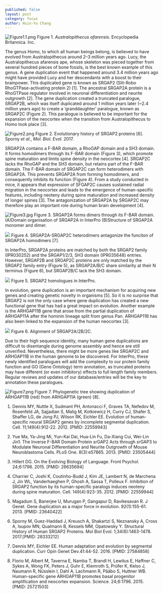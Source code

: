```yaml
---
published: false
layout: post
category: focus
author: Hsin-Yu Chang
---
```

![Figure1.1.png]({{site.baseurl}}/assets/media/images/posts/Figure1.1.png)
Figure 1. _Australopithecus afarensis_. Encyclopedia Britannica. Inc.

The genus Homo, to which all human beings belong, is believed to have evolved from Australopithecus around 2–3 million years ago. Lucy, the Australopithecus afarensis ape, whose skeleton was pieced together from several hundred pieces of bone fossils, is the best known example of this genus. A gene duplication event that happened around 3.4 million years ago might have provided Lucy and her descendants with a boost to their brainpower. This duplicated gene is known as SRGAP2 (Slit-Robo RhoGTPase-activating protein 2) [1]. The ancestral SRGAP2A protein is a RhoGTPase regulator involved in neuronal differentiation and neurite outgrowth [2]. The gene duplication created a truncated paralogue, SRGAP2B, which was itself duplicated around 1 million years later (~2.4 million years ago) to create a ‘granddaughter’ paralogue, known as SRGAP2C (Figure 2). This paralogue is believed to be important for the expansion of the neocortex when the transition from Australopithecus to Homo took place [3]. 

![Figure2.png]({{site.baseurl}}/assets/media/images/posts/Figure2.png)
Figure 2. Evolutionary history of SRGAP2 proteins [6]. Sporny _et al._, _Mol. Biol. Evol._ 2017.


SRGAP2A contains a F-BAR domain, a RhoGAP domain and a SH3 domain. It forms homodimers through its F-BAR domain (Figure 3), which promote spine maturation and limits spine density in the neocortex [4]. SRGAP2C lacks the RhoGAP and the SH3 domain, but retains part of the F-BAR domain. The F-BAR domain of SRGAP2C can form heterodimers with SRGAP2A. This prevents SRGAP2A from forming homodimers, and consequently inhibits its function (Figure 4). From a study conducted in mice, it appears that expression of SFGAP2C causes sustained radial migration in the neocortex and leads to the emergence of human-specific features, including neoteny during spine maturation and increased density of longer spines [3]. The antagonization of SRGAP2A by SRGAP2C may therefore play an important role during human brain development [4].


![FIgure3.jpg]({{site.baseurl}}/assets/media/images/posts/FIgure3.jpg)
Figure 3. SRGAP2A forms dimers through its F-BAR domain. (A)Domain organisation of SRGAP2A in InterPro (B)Structure of SRGAP2A monomer and dimer.  


![]({{site.baseurl}}/assets/media/images/posts/Figure4.png)
Figure 4. SRGAP2A-SRGAP2C heterodimers antagonize the funciton of SRGAP2A homodimers [7].

In InterPro, SRGAP2A proteins are matched by both the SRGAP2 family (IPR030252) and the SRGAP1/2/3, SH3 domain (IPR035648) entries. However, SRGAP2B and SRGAP2C proteins are only matched by the SRGAP2 family entry (Figure 5), as SRGAP2A/B/C share similarity at their N terminus (Figure 6), but SRGAP2B/C lack the SH3 domain.


![]({{site.baseurl}}/assets/media/images/posts/Figure5.png)
Figure 5. SRGAP2 homologues in InterPro.

In evolution, gene duplication is an important mechanism for acquiring new genes and creating genetic novelty in organisms [5]. So it is no surprise that SRGAP2 is not the only case where gene duplication has created a new functional gene that has had a great impact on evolution. Another example is the ARHGAP11B gene that arose from the partial duplication of ARHGAP11A after the hominin lineage split from genus Pan. ARHGAP11B has also been linked to the expansion of the human neocortex [3].


![]({{site.baseurl}}/assets/media/images/posts/Figure6.png)
Figure 6. Alignment of SRGAP2A/2B/2C.

Due to their high sequence identity, many human gene duplications are difficult to disentangle during genome assembly and hence are still unverified. Nevertheless, there might be more genes like SRGAP2C and ARHGAP11B in the human genome to be discovered. For InterPro, these newly identified paralogues will add the complexity to our protein family function and GO (Gene Ontology) term annotation, as truncated proteins may have different (or even inhibitory) effects to full length family members. Regular reviews and updates of our database/entries will be the key to annotation these paralogues.


![Figure7.png]({{site.baseurl}}/assets/media/images/posts/Figure7.png)
Figure 7. Phylogenetic tree showing duplication of ARHGAP11B (red) from ARHGAP11A (green) [8].



1. Dennis MY, Nuttle X, Sudmant PH, Antonacci F, Graves TA, Nefedov M, Rosenfeld JA, Sajjadian S, Malig M, Kotkiewicz H, Curry CJ, Shafer S, Shaffer LG, de Jong PJ, Wilson RK, Eichler EE. Evolution of human-specific neural SRGAP2 genes by incomplete segmental duplication. Cell. 11;149(4):912-22. 2012. [PMID: 22559943]

2. Yue Ma, Ya-Jing Mi, Yun-Kai Dai, Hua-Lin Fu, Da-Xiang Cui, Wei-Lin Jin1. The Inverse F-BAR Domain Protein srGAP2 Acts through srGAP3 to Modulate Neuronal Differentiation and Neurite Outgrowth of Mouse Neuroblastoma Cells. PLoS One. 8(3):e57865. 2013. [PMID: 23505444]

3. Hillert DG. On the Evolving Biology of Language. Front Psychol. 24;6:1796. 2015. [PMID: 26635694]

4. Charrier C, Joshi K, Coutinho-Budd J, Kim JE, Lambert N, de Marchena J, Jin WL, Vanderhaeghen P, Ghosh A, Sassa T, Polleux F. Inhibition of SRGAP2 function by its human-specific paralogs induces neoteny during spine maturation. Cell. 149(4):923-35. 2012. [PMID: 22559944]

5. Magadum S, Banerjee U, Murugan P, Gangapur D, Ravikesavan R. J Genet. Gene duplication as a major force in evolution. 92(1):155-61. 2013. 
[PMID: 23640422]

6. Sporny M, Guez-Haddad J, Kreusch A, Shakartzi S, Neznansky A, Cross A, Isupov MN, Qualmann B, Kessels MM, Opatowsky Y. Structural History of Human SRGAP2 Proteins. Mol Biol Evol. 1;34(6):1463-1478. 2017.[PMID: 28333212]

7. Dennis MY, Eichler EE. Human adaptation and evolution by segmental duplication. Curr Opin Genet Dev.41:44-52. 2016. [PMID: 27584858]

8. Florio M, Albert M, Taverna E, Namba T, Brandl H, Lewitus E, Haffner C, Sykes A, Wong FK, Peters J, Guhr E, Klemroth S, Prüfer K, Kelso J, Naumann R, Nüsslein I, Dahl A, Lachmann R, Pääbo S, Huttner WB. Human-specific gene ARHGAP11B promotes basal progenitor amplification and neocortex expansion. Science. 24;6:1796. 2015. [PMID: 25721503]
